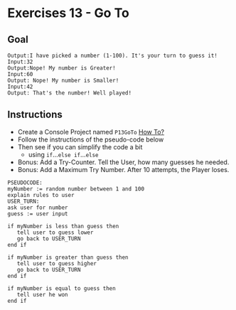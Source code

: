 # Exercises 13 - Go To

## Goal
```
Output:I have picked a number (1-100). It's your turn to guess it!
Input:32
Output:Nope! My number is Greater!
Input:60
Output: Nope! My number is Smaller!
Input:42
Output: That's the number! Well played!
```

## Instructions
- Create a Console Project named `P13GoTo` [How To?](https://gist\.github\.com/marczaku/a8b3c38c37e8876a46194a73ed24b1f2)
- Follow the instructions of the pseudo-code below
- Then see if you can simplify the code a bit
  - using `if`...`else if`...`else`
- Bonus: Add a Try-Counter. Tell the User, how many guesses he needed.
- Bonus: Add a Maximum Try Number. After 10 attempts, the Player loses.

```
PSEUDOCODE:
myNumber := random number between 1 and 100
explain rules to user
USER_TURN:
ask user for number
guess := user input

if myNumber is less than guess then
   tell user to guess lower
   go back to USER_TURN
end if

if myNumber is greater than guess then
   tell user to guess higher
   go back to USER_TURN
end if

if myNumber is equal to guess then
   tell user he won
end if
```